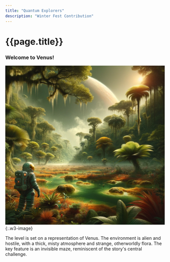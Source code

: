 ```yaml
---
title: "Quantum Explorers"
description: "Winter Fest Contribution"
---
```


# {{page.title}}

<h3 class="w3-text-teal">Welcome to Venus!</h3>

![A depiction of Venus reimagined with a tropical climate, featuring lush, swampy jungles. The landscape is vibrant with dense vegetation, under a poisonous atmosphere.](/assets/img/Venus.png "Venus reimagined with a tropical climate, featuring lush, swampy jungles under a poisonous atmosphere"){:.w3-image}

The level is set on a representation of Venus. The environment is alien and hostile, with a thick, misty atmosphere and strange, otherworldly flora. The key feature is an invisible maze, reminiscent of the story's central challenge.


